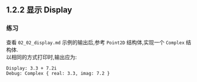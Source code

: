 ## 1.2.2 显示 Display
### 练习

查看 `02_02_display.md` 示例的输出后,参考 `Point2D` 结构体,实现一个 `Complex` 结构体.<br>
以相同的方式打印时,输出应为:

```
Display: 3.3 + 7.2i
Debug: Complex { real: 3.3, imag: 7.2 }
```